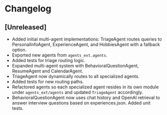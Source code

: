 # Changelog

## [Unreleased]
- Added initial multi-agent implementations: TriageAgent routes queries to PersonalInfoAgent, ExperienceAgent, and HobbiesAgent with a fallback option.
- Exported new agents from `agents_ext.agents`.
- Added tests for triage routing logic.
- Expanded multi-agent system with BehavioralQuestionAgent, ResumeAgent and CalendarAgent.
- TriageAgent now dynamically routes to all specialized agents.
- Added tests for new routing paths.
- Refactored agents so each specialized agent resides in its own module under
  `agents_ext/agents` and updated `TriageAgent` accordingly.
- BehavioralQuestionAgent now uses chat history and OpenAI retrieval to answer
  interview questions based on experiences.json. Added unit tests.
